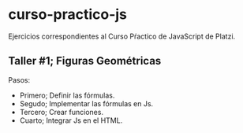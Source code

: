 # curso-practico-js
Ejercicios correspondientes al Curso Pŕactico de JavaScript de Platzi.

## Taller #1; Figuras Geométricas

Pasos:
- Primero; Definir las fórmulas.
- Segudo; Implementar las fórmulas en Js.
- Tercero; Crear funciones.
- Cuarto; Integrar Js en el HTML.
